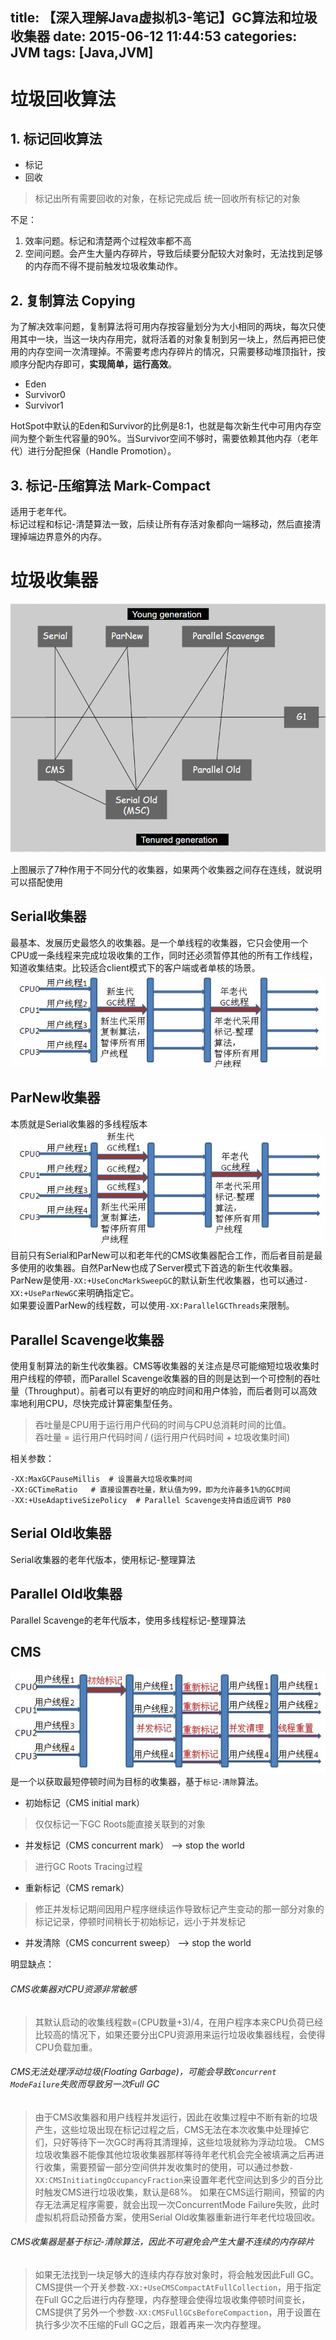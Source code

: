 title: 【深入理解Java虚拟机3-笔记】GC算法和垃圾收集器
date: 2015-06-12 11:44:53
categories: JVM
tags: [Java,JVM]
---
# 垃圾回收算法
## 1. 标记回收算法

* 标记
* 回收

> 标记出所有需要回收的对象，在标记完成后  统一回收所有标记的对象

不足：
1. 效率问题。标记和清楚两个过程效率都不高
2. 空间问题。会产生大量内存碎片，导致后续要分配较大对象时，无法找到足够的内存而不得不提前触发垃圾收集动作。

## 2. 复制算法 Copying
为了解决效率问题，复制算法将可用内存按容量划分为大小相同的两块，每次只使用其中一块，当这一块内存用完，就将活着的对象复制到另一块上，然后再把已使用的内存空间一次清理掉。不需要考虑内存碎片的情况，只需要移动堆顶指针，按顺序分配内存即可，**实现简单，运行高效**。  

* Eden  
* Survivor0  
* Survivor1  

HotSpot中默认的Eden和Survivor的比例是8:1，也就是每次新生代中可用内存空间为整个新生代容量的90%。当Survivor空间不够时，需要依赖其他内存（老年代）进行分配担保（Handle Promotion）。  

## 3. 标记-压缩算法 Mark-Compact
适用于老年代。  
标记过程和标记-清楚算法一致，后续让所有存活对象都向一端移动，然后直接清理掉端边界意外的内存。

# 垃圾收集器
![总览](https://raw.githubusercontent.com/zzzvvvxxxd/Picture/master/hexo/gc-all.png)  

上图展示了7种作用于不同分代的收集器，如果两个收集器之间存在连线，就说明可以搭配使用

## Serial收集器
最基本、发展历史最悠久的收集器。是一个单线程的收集器，它只会使用一个CPU或一条线程来完成垃圾收集的工作，同时还必须暂停其他的所有工作线程，知道收集结束。比较适合client模式下的客户端或者单核的场景。
![Serial收集器](https://raw.githubusercontent.com/zzzvvvxxxd/Picture/master/hexo/serial.png)  
## ParNew收集器
本质就是Serial收集器的多线程版本
![ParNew收集器](https://raw.githubusercontent.com/zzzvvvxxxd/Picture/master/hexo/parnew.png)
目前只有Serial和ParNew可以和老年代的CMS收集器配合工作，而后者目前是最多使用的收集器。自然ParNew也成了Server模式下首选的新生代收集器。  
ParNew是使用`-XX:+UseConcMarkSweepGC`的默认新生代收集器，也可以通过`-XX:+UseParNewGC`来明确指定它。    
如果要设置ParNew的线程数，可以使用`-XX:ParallelGCThreads`来限制。  

## Parallel Scavenge收集器
使用复制算法的新生代收集器。CMS等收集器的关注点是尽可能缩短垃圾收集时用户线程的停顿，而Parallel Scavenge收集器的目的则是达到一个可控制的吞吐量（Throughput）。前者可以有更好的响应时间和用户体验，而后者则可以高效率地利用CPU，尽快完成计算密集型任务。  
> 吞吐量是CPU用于运行用户代码的时间与CPU总消耗时间的比值。  
吞吐量 = 运行用户代码时间 / (运行用户代码时间 + 垃圾收集时间)

相关参数：
```
-XX:MaxGCPauseMillis  # 设置最大垃圾收集时间
-XX:GCTimeRatio   # 直接设置吞吐量，默认值为99，即为允许最多1%的GC时间
-XX:+UseAdaptiveSizePolicy  # Parallel Scavenge支持自适应调节 P80
```

## Serial Old收集器
Serial收集器的老年代版本，使用标记-整理算法  

## Parallel Old收集器
Parallel Scavenge的老年代版本，使用多线程标记-整理算法

## CMS
![CMS收集器](https://raw.githubusercontent.com/zzzvvvxxxd/Picture/master/hexo/cms.png)
是一个以获取最短停顿时间为目标的收集器，基于`标记-清除`算法。  
* 初始标记（CMS initial mark）
> 仅仅标记一下GC Roots能直接关联到的对象

* 并发标记（CMS concurrent mark） --> stop the world
> 进行GC Roots Tracing过程

* 重新标记（CMS remark）
> 修正并发标记期间因用户程序继续运作导致标记产生变动的那一部分对象的标记记录，停顿时间稍长于初始标记，远小于并发标记

* 并发清除（CMS concurrent sweep） --> stop the world

明显缺点：  
###### CMS收集器对CPU资源非常敏感

> 其默认启动的收集线程数=(CPU数量+3)/4，在用户程序本来CPU负荷已经比较高的情况下，如果还要分出CPU资源用来运行垃圾收集器线程，会使得CPU负载加重。

###### CMS无法处理浮动垃圾(Floating Garbage)，可能会导致`Concurrent ModeFailure`失败而导致另一次Full GC

> 由于CMS收集器和用户线程并发运行，因此在收集过程中不断有新的垃圾产生，这些垃圾出现在标记过程之后，CMS无法在本次收集中处理掉它们，只好等待下一次GC时再将其清理掉，这些垃圾就称为浮动垃圾。
CMS垃圾收集器不能像其他垃圾收集器那样等待年老代机会完全被填满之后再进行收集，需要预留一部分空间供并发收集时的使用，可以通过参数`-XX:CMSInitiatingOccupancyFraction`来设置年老代空间达到多少的百分比时触发CMS进行垃圾收集，默认是68%。
如果在CMS运行期间，预留的内存无法满足程序需要，就会出现一次ConcurrentMode Failure失败，此时虚拟机将启动预备方案，使用Serial Old收集器重新进行年老代垃圾回收。

###### CMS收集器是基于标记-清除算法，因此不可避免会产生大量不连续的内存碎片

> 如果无法找到一块足够大的连续内存存放对象时，将会触发因此Full GC。CMS提供一个开关参数`-XX:+UseCMSCompactAtFullCollection`，用于指定在Full GC之后进行内存整理，内存整理会使得垃圾收集停顿时间变长，CMS提供了另外一个参数`-XX:CMSFullGCsBeforeCompaction`，用于设置在执行多少次不压缩的Full GC之后，跟着再来一次内存整理。
